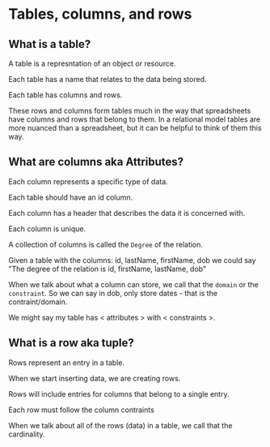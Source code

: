# Tables, columns, and rows

## What is a table?

A table is a represntation of an object or resource.

Each table has a name that relates to the data being stored.

Each table has columns and rows.

These rows and columns form tables much in the way that spreadsheets have columns and rows that belong to them. In a relational model tables are more nuanced than a spreadsheet, but it can be helpful to think of them this way.

## What are columns aka Attributes?

Each column represents a specific type of data.

Each table should have an id column.

Each column has a header that describes the data it is concerned with.

Each column is unique.

A collection of columns is called the `Degree` of the relation.

Given a table with the columns: id, lastName, firstName, dob we could say "The degree of the relation is id, firstName, lastName, dob"

When we talk about what a column can store, we call that the `domain` or the `constraint`. So we can say in dob, only store dates - that is the contraint/domain.

We might say my table has < attributes > with < constraints >.

## What is a row aka tuple?

Rows represent an entry in a table.

When we start inserting data, we are creating rows.

Rows will include entries for columns that belong to a single entry.

Each row must follow the column contraints

When we talk about all of the rows (data) in a table, we call that the cardinality.
